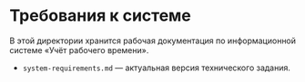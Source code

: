 # Требования к системе

В этой директории хранится рабочая документация по информационной системе «Учёт рабочего времени».

- `system-requirements.md` — актуальная версия технического задания.
